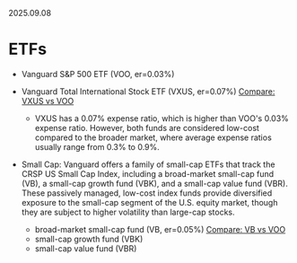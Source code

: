 2025.09.08

# ETFs

* Vanguard S&P 500 ETF (VOO, er=0.03%)
* Vanguard Total International Stock ETF (VXUS, er=0.07%)  [Compare: VXUS vs VOO](https://portfolioslab.com/tools/stock-comparison/VOO/VXUS)
  * VXUS has a 0.07% expense ratio, which is higher than VOO's 0.03% expense ratio. However, both funds are considered low-cost compared to the
  broader market, where average expense ratios usually range from 0.3% to 0.9%.
  
* Small Cap: Vanguard offers a family of small-cap ETFs that track the CRSP US Small Cap Index, including a broad-market small-cap fund (VB),
  a small-cap growth fund (VBK), and a small-cap value fund (VBR). These passively managed, low-cost index funds
  provide diversified exposure to the small-cap segment of the U.S. equity market, though they are subject to higher volatility than large-cap stocks.
  * broad-market small-cap fund (VB, er=0.05%) [Compare: VB vs VOO](https://portfolioslab.com/tools/stock-comparison/VOO/VB)
  * small-cap growth fund (VBK)
  * small-cap value fund (VBR)
